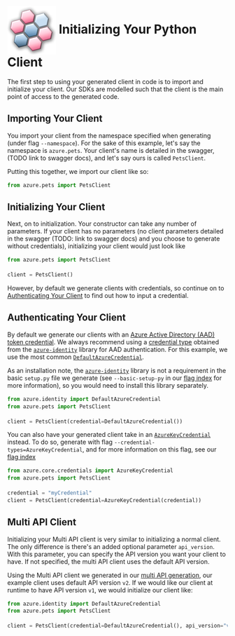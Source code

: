# <img align="center" src="../images/logo.png">  Initializing Your Python Client

The first step to using your generated client in code is to import and initialize your client. Our SDKs are modelled such
that the client is the main point of access to the generated code.

## Importing Your Client

You import your client from the namespace specified when generating (under flag `--namespace`). For the sake of this example,
let's say the namespace is `azure.pets`. Your client's name is detailed in the swagger, (TODO link to swagger docs), and let's say
ours is called `PetsClient`.

Putting this together, we import our client like so:

```python
from azure.pets import PetsClient
```

## Initializing Your Client

Next, on to initialization. Your constructor can take any number of parameters. If your client has no parameters (no client parameters detailed
in the swagger (TODO: link to swagger docs) and you choose to generate without credentials), initializing your client would just look like

```python
from azure.pets import PetsClient

client = PetsClient()
```

However, by default we generate clients with credentials, so continue on to [Authenticating Your Client](#authenticating-your-client "Authenticating Your Client")
to find out how to input a credential.

## Authenticating Your Client

By default we generate our clients with an [Azure Active Directory (AAD) token credential][aad_authentication]. We always recommend
using a [credential type][identity_credentials] obtained from the [`azure-identity`][identity_pypi] library for AAD authentication. For this example,
we use the most common [`DefaultAzureCredential`][default_azure_credential].

As an installation note, the [`azure-identity`][identity_pypi] library is not a requirement in the basic `setup.py` file we generate
(see `--basic-setup-py` in our [flag index][flag_index] for more information), so you would need to install this library separately.

```python
from azure.identity import DefaultAzureCredential
from azure.pets import PetsClient

client = PetsClient(credential=DefaultAzureCredential())
```

You can also have your generated client take in an [`AzureKeyCredential`][azure_key_credential] instead. To do so, generate with flag `--credential-types=AzureKeyCredential`,
and for more information on this flag, see our [flag index][flag_index]

```python
from azure.core.credentials import AzureKeyCredential
from azure.pets import PetsClient

credential = "myCredential"
client = PetsClient(credential=AzureKeyCredential(credential))
```

## Multi API Client

Initializing your Multi API client is very similar to initializing a normal client. The only difference is there's an added optional
parameter `api_version`. With this parameter, you can specify the API version you want your client to have. If not specified, the multi
API client uses the default API version.

Using the Multi API client we generated in our [multi API generation][multiapi_generation], our example client uses default API version
`v2`. If we would like our client at runtime to have API version `v1`, we would initialize our client like:

```python
from azure.identity import DefaultAzureCredential
from azure.pets import PetsClient

client = PetsClient(credential=DefaultAzureCredential(), api_version="v1")
```


<!-- LINKS -->
[multiapi_generation]: ../generate/multiapi.md
[aad_authentication]: https://docs.microsoft.com/en-us/azure/cognitive-services/authentication?tabs=powershell#authenticate-with-azure-active-directory
[identity_credentials]: https://github.com/Azure/azure-sdk-for-python/tree/master/sdk/identity/azure-identity#credentials
[identity_pypi]: https://pypi.org/project/azure-identity/
[default_azure_credential]: https://docs.microsoft.com/en-us/python/api/azure-identity/azure.identity.defaultazurecredential?view=azure-python
[azure_key_credential]: https://docs.microsoft.com/en-us/python/api/azure-core/azure.core.credentials.azurekeycredential?view=azure-python
[flag_index]: https://github.com/Azure/autorest/tree/master/docs/generate/flags.md
